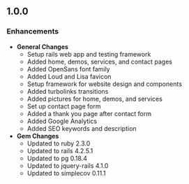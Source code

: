 ## 1.0.0

### Enhancements
- **General Changes**
  - Setup rails web app and testing framework
  - Added home, demos, services, and contact pages
  - Added OpenSans font family
  - Added Loud and Lisa favicon
  - Setup framework for website design and components
  - Added turbolinks transitions
  - Added pictures for home, demos, and services
  - Set up contact page form
  - Added a thank you page after contact form
  - Added Google Analytics
  - Added SEO keywords and description
- **Gem Changes**
  - Updated to ruby 2.3.0
  - Updated to rails 4.2.5.1
  - Updated to pg 0.18.4
  - Updated to jquery-rails 4.1.0
  - Updated to simplecov 0.11.1
